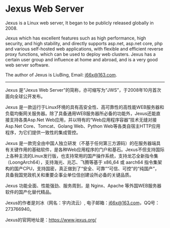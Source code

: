 # Jexus Web Server
Jexus is a Linux web server, It began to be publicly released globally in 2008.

Jexus which has excellent features such as high performance, high security, and high stability, and directly supports asp.net, asp.net core, php and various self-hosted web applications, with flexible and efficient reverse proxy functions, which can be used to deploy web clusters. Jexus has a certain user group and influence at home and abroad, and is a very good web server software.

The author of Jexus is LiuBing, Email: j66x@163.com.

-----------------------------------------------------

Jexus 是“Jexus Web Server”的简称，亦可缩写为“JWS”，于2008年10月首次面向全球公开发布。

Jexus 是一款运行于Linux环境的具有高安全性、高可靠性的高性能WEB服务器和负载均衡网关服务器。除了具备通用WEB服务器所必备的功能外，Jexus还能直接支持各类Asp.Net Web应用，并以特有的“Web应用程序容器”技术无缝对接Asp.Net Core、Tomcat、Golang Web、Python Web等各类自宿主HTTP应用程序，为它们提供一致性的集成管控。

Jexus 是一款完全由中国人独立研发（不基于任何第三方源码）的在服务器端具有关键作用的基础软件，是各种Web应用程序的门户和基石。Jexus不但支持国际上各种主流的Linux发行版，也支持常用的国产操作系统，支持龙芯全新指令集（LoongArch64），支持海光、兆芯、飞腾等基于 x86_64 或 aarch64 指令集架构的国产CPU，支持国密，真正做到了“安全、可靠”“可信、可控”的“纯国产”， 具备我国党政机关和重要企事业单位信创建设所必备的关键品质。

Jexus 功能全面、性能强劲、服务周到，是 Nginx、Apache 等外国WEB服务器软件的国产化替代精品。

Jexus的作者是刘冰（网名：宇内流云）, 电子邮箱：j66x@163.com，QQ号：273766940。

Jexus的官网地址是：https://www.jexus.org/
